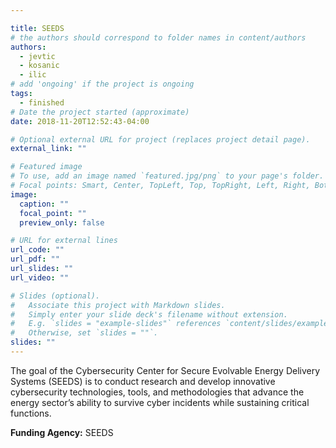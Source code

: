 ```yaml
---

title: SEEDS
# the authors should correspond to folder names in content/authors
authors:
  - jevtic
  - kosanic
  - ilic
# add 'ongoing' if the project is ongoing
tags:
  - finished
# Date the project started (approximate)
date: 2018-11-20T12:52:43-04:00

# Optional external URL for project (replaces project detail page).
external_link: ""

# Featured image
# To use, add an image named `featured.jpg/png` to your page's folder.
# Focal points: Smart, Center, TopLeft, Top, TopRight, Left, Right, BottomLeft, Bottom, BottomRight.
image:
  caption: ""
  focal_point: ""
  preview_only: false

# URL for external lines
url_code: ""
url_pdf: ""
url_slides: ""
url_video: ""

# Slides (optional).
#   Associate this project with Markdown slides.
#   Simply enter your slide deck's filename without extension.
#   E.g. `slides = "example-slides"` references `content/slides/example-slides.md`.
#   Otherwise, set `slides = ""`.
slides: ""
---
```

<!-- # Your project description goes here. The text will be displayed via markdown. -->

The goal of the Cybersecurity Center for Secure Evolvable Energy Delivery Systems (SEEDS) is to conduct research and develop innovative cybersecurity technologies, tools, and methodologies that advance the energy sector’s ability to survive cyber incidents while sustaining critical functions.



**Funding Agency:** SEEDS
